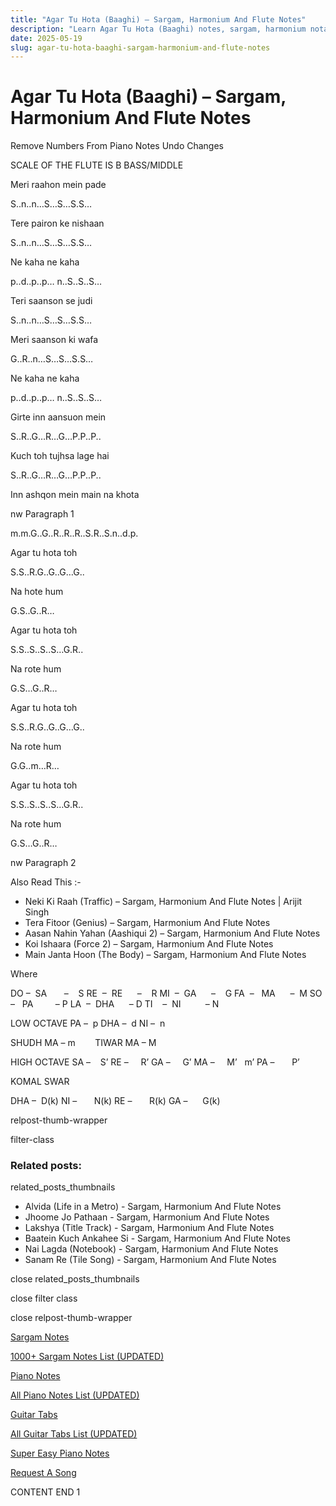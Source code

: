 ```yaml
---
title: "Agar Tu Hota (Baaghi) – Sargam, Harmonium And Flute Notes"
description: "Learn Agar Tu Hota (Baaghi) notes, sargam, harmonium notations and flute notes. Easy step-by-step tutorial for beginners."
date: 2025-05-19
slug: agar-tu-hota-baaghi-sargam-harmonium-and-flute-notes
---
```


# Agar Tu Hota (Baaghi) – Sargam, Harmonium And Flute Notes

Remove Numbers From Piano Notes
Undo Changes

SCALE OF THE FLUTE IS B BASS/MIDDLE

Meri raahon mein pade

S..n..n…S…S…S.S…

Tere pairon ke nishaan

S..n..n…S…S…S.S…

Ne kaha ne kaha

p..d..p..p… n..S..S..S…

Teri saanson se judi

S..n..n…S…S…S.S…

Meri saanson ki wafa

G..R..n…S…S…S.S…

Ne kaha ne kaha

p..d..p..p… n..S..S..S…

Girte inn aansuon mein

S..R..G…R…G…P.P..P..

Kuch toh tujhsa lage hai

S..R..G…R…G…P.P..P..

Inn ashqon mein main na khota

nw Paragraph 1

m.m.G..G..R..R..R..S.R..S.n..d.p.

Agar tu hota toh

S.S..R.G..G..G…G..

Na hote hum

G.S..G..R…

Agar tu hota toh

S.S..S..S..S…G.R..

Na rote hum

G.S…G..R…

Agar tu hota toh

S.S..R.G..G..G…G..

Na rote hum

G.G..m…R…

Agar tu hota toh

S.S..S..S..S…G.R..

Na rote hum

G.S…G..R…

nw Paragraph 2

Also Read This :-

* Neki Ki Raah (Traffic) – Sargam, Harmonium And Flute Notes | Arijit Singh
* Tera Fitoor (Genius) – Sargam, Harmonium And Flute Notes
* Aasan Nahin Yahan (Aashiqui 2) – Sargam, Harmonium And Flute Notes
* Koi Ishaara (Force 2) – Sargam, Harmonium And Flute Notes
* Main Janta Hoon (The Body) – Sargam, Harmonium And Flute Notes

Where

DO –  SA       –    S
RE  –  RE      –    R
MI  –  GA      –    G
FA  –   MA      –  M
SO  –   PA         – P
LA  –  DHA      – D
TI    –  NI          – N

LOW OCTAVE
PA –  p
DHA –  d
NI –  n

SHUDH MA – m        TIWAR MA – M

HIGH OCTAVE
SA –    S’
RE –     R’
GA –     G’
MA –     M’   m’
PA –       P’

KOMAL SWAR

DHA –  D(k)
NI –       N(k)
RE –       R(k)
GA –      G(k)

relpost-thumb-wrapper

filter-class

### Related posts:

related_posts_thumbnails

* Alvida (Life in a Metro) - Sargam, Harmonium And Flute Notes
* Jhoome Jo Pathaan - Sargam, Harmonium And Flute Notes
* Lakshya (Title Track) - Sargam, Harmonium And Flute Notes
* Baatein Kuch Ankahee Si - Sargam, Harmonium And Flute Notes
* Nai Lagda (Notebook) - Sargam, Harmonium And Flute Notes
* Sanam Re (Tile Song) - Sargam, Harmonium And Flute Notes

close related_posts_thumbnails

close filter class

close relpost-thumb-wrapper

[Sargam Notes](/sargam-notes.html)

[1000+ Sargam Notes List (UPDATED)](/all-songs-list-sargam-notes.html)

[Piano Notes](/piano-notes.html)

[All Piano Notes List (UPDATED)](/all-songs-list-piano-notes.html)

[Guitar Tabs](/guitar-tabs.html)

[All Guitar Tabs List (UPDATED)](/all-songs-list-guitar-tabs.html)

[Super Easy Piano Notes](https://studywall.in/)

[Request A Song](/request-a-song.html)

CONTENT END 1

